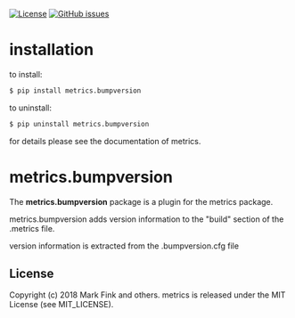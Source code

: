 [![License](http://img.shields.io/badge/license-MIT-yellowgreen.svg)](MIT_LICENSE)
[![GitHub issues](https://img.shields.io/github/issues/markfink/metrics.bumpversion.svg?maxAge=2592000)](https://github.com/markfink/metrics.bumpversion/issues)


# installation

to install:

``` bash
$ pip install metrics.bumpversion
```

to uninstall:

``` bash
$ pip uninstall metrics.bumpversion
```

for details please see the documentation of metrics.


# metrics.bumpversion

The **metrics.bumpversion** package is a plugin for the metrics package. 

metrics.bumpversion adds version information to the "build" section of the .metrics file.

version information is extracted from the .bumpversion.cfg file


## License

Copyright (c) 2018 Mark Fink and others.
metrics is released under the MIT License (see MIT_LICENSE).
